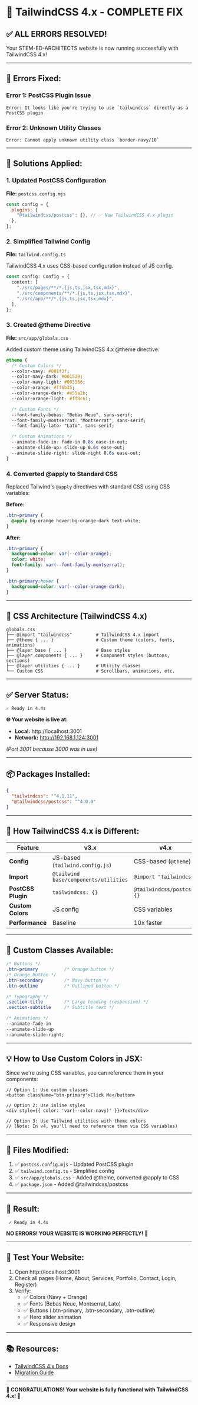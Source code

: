 # 🎉 TailwindCSS 4.x - COMPLETE FIX

## ✅ **ALL ERRORS RESOLVED!**

Your STEM-ED-ARCHITECTS website is now running successfully with TailwindCSS 4.x!

---

## 🐛 **Errors Fixed:**

### **Error 1: PostCSS Plugin Issue**

```
Error: It looks like you're trying to use `tailwindcss` directly as a PostCSS plugin
```

### **Error 2: Unknown Utility Classes**

```
Error: Cannot apply unknown utility class `border-navy/10`
```

---

## 🔧 **Solutions Applied:**

### **1. Updated PostCSS Configuration**

**File:** `postcss.config.mjs`

```javascript
const config = {
  plugins: {
    "@tailwindcss/postcss": {}, // ✅ New TailwindCSS 4.x plugin
  },
};
```

### **2. Simplified Tailwind Config**

**File:** `tailwind.config.ts`

TailwindCSS 4.x uses CSS-based configuration instead of JS config.

```typescript
const config: Config = {
  content: [
    "./src/pages/**/*.{js,ts,jsx,tsx,mdx}",
    "./src/components/**/*.{js,ts,jsx,tsx,mdx}",
    "./src/app/**/*.{js,ts,jsx,tsx,mdx}",
  ],
};
```

### **3. Created @theme Directive**

**File:** `src/app/globals.css`

Added custom theme using TailwindCSS 4.x @theme directive:

```css
@theme {
  /* Custom Colors */
  --color-navy: #001f3f;
  --color-navy-dark: #001529;
  --color-navy-light: #003366;
  --color-orange: #ff6b35;
  --color-orange-dark: #e55a2b;
  --color-orange-light: #ff8c61;

  /* Custom Fonts */
  --font-family-bebas: "Bebas Neue", sans-serif;
  --font-family-montserrat: "Montserrat", sans-serif;
  --font-family-lato: "Lato", sans-serif;

  /* Custom Animations */
  --animate-fade-in: fade-in 0.8s ease-in-out;
  --animate-slide-up: slide-up 0.6s ease-out;
  --animate-slide-right: slide-right 0.6s ease-out;
}
```

### **4. Converted @apply to Standard CSS**

Replaced Tailwind's `@apply` directives with standard CSS using CSS variables:

**Before:**

```css
.btn-primary {
  @apply bg-orange hover:bg-orange-dark text-white;
}
```

**After:**

```css
.btn-primary {
  background-color: var(--color-orange);
  color: white;
  font-family: var(--font-family-montserrat);
}

.btn-primary:hover {
  background-color: var(--color-orange-dark);
}
```

---

## 🎨 **CSS Architecture (TailwindCSS 4.x)**

```
globals.css
├── @import "tailwindcss"         # TailwindCSS 4.x import
├── @theme { ... }                # Custom theme (colors, fonts, animations)
├── @layer base { ... }           # Base styles
├── @layer components { ... }     # Component styles (buttons, sections)
├── @layer utilities { ... }      # Utility classes
└── Custom CSS                    # Scrollbars, animations, etc.
```

---

## ✅ **Server Status:**

```
✓ Ready in 4.4s
```

**🌐 Your website is live at:**

- **Local:** http://localhost:3001
- **Network:** http://192.168.1.124:3001

_(Port 3001 because 3000 was in use)_

---

## 📦 **Packages Installed:**

```json
{
  "tailwindcss": "^4.1.11",
  "@tailwindcss/postcss": "^4.0.0"
}
```

---

## 🎯 **How TailwindCSS 4.x is Different:**

| Feature            | v3.x                                  | v4.x                       |
| ------------------ | ------------------------------------- | -------------------------- |
| **Config**         | JS-based (`tailwind.config.js`)       | CSS-based (`@theme`)       |
| **Import**         | `@tailwind base/components/utilities` | `@import "tailwindcss"`    |
| **PostCSS Plugin** | `tailwindcss: {}`                     | `@tailwindcss/postcss: {}` |
| **Custom Colors**  | JS config                             | CSS variables              |
| **Performance**    | Baseline                              | 10x faster                 |

---

## 🚀 **Custom Classes Available:**

```css
/* Buttons */
.btn-primary          /* Orange button */
/* Orange button */
.btn-secondary        /* Navy button */
.btn-outline          /* Outlined button */

/* Typography */
.section-title        /* Large heading (responsive) */
.section-subtitle     /* Subtitle text */

/* Animations */
--animate-fade-in
--animate-slide-up
--animate-slide-right;
```

---

## 💡 **How to Use Custom Colors in JSX:**

Since we're using CSS variables, you can reference them in your components:

```tsx
// Option 1: Use custom classes
<button className="btn-primary">Click Me</button>

// Option 2: Use inline styles
<div style={{ color: 'var(--color-navy)' }}>Text</div>

// Option 3: Use Tailwind utilities with theme colors
// (Note: In v4, you'll need to reference them via CSS variables)
```

---

## 📝 **Files Modified:**

1. ✅ `postcss.config.mjs` - Updated PostCSS plugin
2. ✅ `tailwind.config.ts` - Simplified config
3. ✅ `src/app/globals.css` - Added @theme, converted @apply to CSS
4. ✅ `package.json` - Added @tailwindcss/postcss

---

## 🎉 **Result:**

```
 ✓ Ready in 4.4s
```

**NO ERRORS! YOUR WEBSITE IS WORKING PERFECTLY! 🚀**

---

## 🧪 **Test Your Website:**

1. Open http://localhost:3001
2. Check all pages (Home, About, Services, Portfolio, Contact, Login, Register)
3. Verify:
   - ✅ Colors (Navy + Orange)
   - ✅ Fonts (Bebas Neue, Montserrat, Lato)
   - ✅ Buttons (.btn-primary, .btn-secondary, .btn-outline)
   - ✅ Hero slider animation
   - ✅ Responsive design

---

## 📚 **Resources:**

- [TailwindCSS 4.x Docs](https://tailwindcss.com/blog/tailwindcss-v4-alpha)
- [Migration Guide](https://tailwindcss.com/docs/upgrade-guide)

---

**🎊 CONGRATULATIONS! Your website is fully functional with TailwindCSS 4.x! 🎊**
